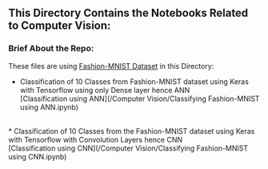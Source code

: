 ## This Directory Contains the Notebooks Related to Computer Vision:

### Brief About the Repo:
These files are using [Fashion-MNIST Dataset](https://github.com/zalandoresearch/fashion-mnist) in this Directory:
* Classification of 10 Classes from Fashion-MNIST dataset using Keras with Tensorflow using only Dense layer hence ANN</br>
[Classification using ANN](/Computer Vision/Classifying Fashion-MNIST using ANN.ipynb)
</br>
* Classification of 10 Classes from the Fashion-MNIST dataset using Keras with Tensorflow with Convolution Layers hence CNN</br>
[Classification using CNN](/Computer Vision/Classifying Fashion-MNIST using CNN.ipynb)
